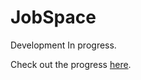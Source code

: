 JobSpace
======
Development In progress.

Check out the progress [here](https://trello.com/b/rfKXhLqN/jobcaravan).
